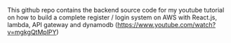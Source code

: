 This github repo contains the backend source code for my youtube tutorial on how to build a complete register / login system on AWS with React.js, lambda, API gateway and dynamodb (https://www.youtube.com/watch?v=mgkgQtMplPY)
